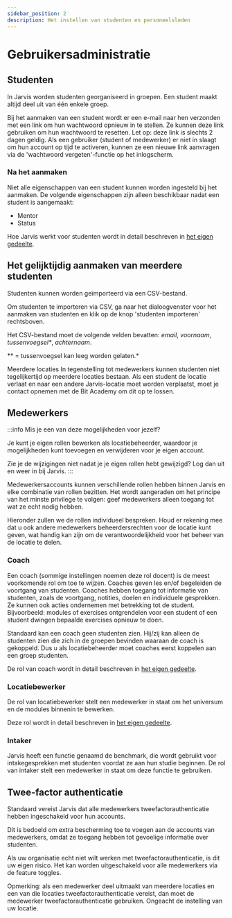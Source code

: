 ```yaml
---
sidebar_position: 2
description: Het instellen van studenten en personeelsleden
---
```


# Gebruikersadministratie

## Studenten
In Jarvis worden studenten georganiseerd in groepen. Een student maakt altijd deel uit van één enkele groep.

Bij het aanmaken van een student wordt er een e-mail naar hen verzonden met een link om hun wachtwoord opnieuw in te stellen. Ze kunnen deze link gebruiken om hun wachtwoord te resetten.
Let op: deze link is slechts 2 dagen geldig. Als een gebruiker (student of medewerker) er niet in slaagt om hun account op tijd te activeren,
kunnen ze een nieuwe link aanvragen via de 'wachtwoord vergeten'-functie op het inlogscherm.

### Na het aanmaken
Niet alle eigenschappen van een student kunnen worden ingesteld bij het aanmaken. De volgende eigenschappen zijn alleen beschikbaar nadat een student is aangemaakt:

- Mentor
- Status

Hoe Jarvis werkt voor studenten wordt in detail beschreven in [het eigen gedeelte](../../students).

## Het gelijktijdig aanmaken van meerdere studenten
Studenten kunnen worden geïmporteerd via een CSV-bestand.

Om studenten te importeren via CSV, ga naar het dialoogvenster voor het aanmaken van studenten en klik op de knop 'studenten importeren' rechtsboven.

Het CSV-bestand moet de volgende velden bevatten: *email*, *voornaam*, *tussenvoegsel\**, *achternaam*.

\** = tussenvoegsel kan leeg worden gelaten.*

Meerdere locaties
In tegenstelling tot medewerkers kunnen studenten niet tegelijkertijd op meerdere locaties bestaan. Als een student de locatie verlaat
en naar een andere Jarvis-locatie moet worden verplaatst, moet je contact opnemen met de Bit Academy om dit op te lossen.

## Medewerkers

:::info Mis je een van deze mogelijkheden voor jezelf?

Je kunt je eigen rollen bewerken als locatiebeheerder, waardoor je
mogelijkheden kunt toevoegen en verwijderen voor je eigen account.

Zie je de wijzigingen niet nadat je je eigen rollen hebt gewijzigd? Log dan uit en weer in bij Jarvis.
:::

Medewerkersaccounts kunnen verschillende rollen hebben binnen Jarvis en elke combinatie van rollen bezitten.
Het wordt aangeraden om het principe van het minste privilege te volgen: geef medewerkers alleen toegang tot wat ze echt nodig hebben.

Hieronder zullen we de rollen individueel bespreken.
Houd er rekening mee dat u ook andere medewerkers beheerdersrechten voor de locatie kunt geven, wat handig kan zijn om de verantwoordelijkheid voor het beheer van de locatie te delen.

### Coach
Een coach (sommige instellingen noemen deze rol docent) is de meest voorkomende rol om toe te wijzen.
Coaches geven les en/of begeleiden de voortgang van studenten.
Coaches hebben toegang tot informatie van studenten, zoals de voortgang, notities, doelen en individuele gesprekken.
Ze kunnen ook acties ondernemen met betrekking tot de student. Bijvoorbeeld: modules of exercises ontgrendelen voor een student of een student dwingen bepaalde exercises opnieuw te doen.

Standaard kan een coach geen studenten zien. Hij/zij kan alleen de studenten zien die zich in de groepen bevinden waaraan de coach is gekoppeld. Dus u als locatiebeheerder moet coaches eerst koppelen aan een groep studenten.

De rol van coach wordt in detail beschreven in [het eigen gedeelte](../coaches/).

### Locatiebewerker
De rol van locatiebewerker stelt een medewerker in staat om het universum en de modules binnenin te bewerken.

Deze rol wordt in detail beschreven in [het eigen gedeelte](../staff/editor).

### Intaker
Jarvis heeft een functie genaamd de benchmark, die wordt gebruikt voor intakegesprekken met studenten voordat ze aan hun studie beginnen.
De rol van intaker stelt een medewerker in staat om deze functie te gebruiken.

## Twee-factor authenticatie
Standaard vereist Jarvis dat alle medewerkers tweefactorauthenticatie hebben ingeschakeld voor hun accounts.

Dit is bedoeld om extra bescherming toe te voegen aan de accounts van medewerkers,
omdat ze toegang hebben tot gevoelige informatie over studenten.

Als uw organisatie echt niet wilt werken met tweefactorauthenticatie, is dit uw eigen risico.
Het kan worden uitgeschakeld voor alle medewerkers via de feature toggles.

Opmerking: als een medewerker deel uitmaakt van meerdere locaties en een van die locaties tweefactorauthenticatie vereist, dan moet de medewerker
tweefactorauthenticatie gebruiken. Ongeacht de instelling van uw locatie.